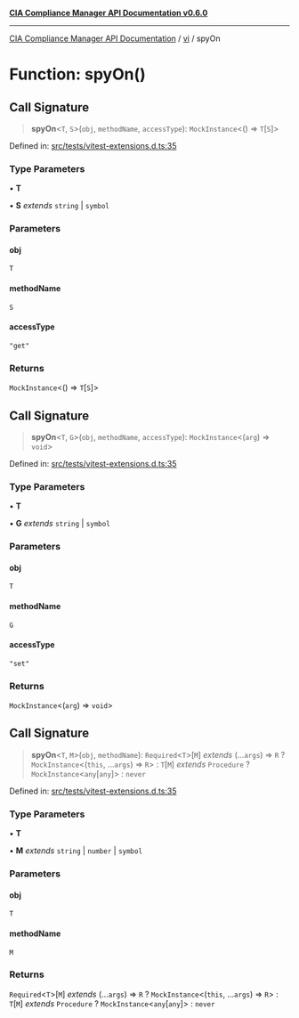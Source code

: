 [**CIA Compliance Manager API Documentation v0.6.0**](../../../README.md)

***

[CIA Compliance Manager API Documentation](../../../globals.md) / [vi](../README.md) / spyOn

# Function: spyOn()

## Call Signature

> **spyOn**\<`T`, `S`\>(`obj`, `methodName`, `accessType`): `MockInstance`\<() => `T`\[`S`\]\>

Defined in: [src/tests/vitest-extensions.d.ts:35](https://github.com/Hack23/cia-compliance-manager/blob/main/src/tests/vitest-extensions.d.ts#L35)

### Type Parameters

• **T**

• **S** *extends* `string` \| `symbol`

### Parameters

#### obj

`T`

#### methodName

`S`

#### accessType

`"get"`

### Returns

`MockInstance`\<() => `T`\[`S`\]\>

## Call Signature

> **spyOn**\<`T`, `G`\>(`obj`, `methodName`, `accessType`): `MockInstance`\<(`arg`) => `void`\>

Defined in: [src/tests/vitest-extensions.d.ts:35](https://github.com/Hack23/cia-compliance-manager/blob/main/src/tests/vitest-extensions.d.ts#L35)

### Type Parameters

• **T**

• **G** *extends* `string` \| `symbol`

### Parameters

#### obj

`T`

#### methodName

`G`

#### accessType

`"set"`

### Returns

`MockInstance`\<(`arg`) => `void`\>

## Call Signature

> **spyOn**\<`T`, `M`\>(`obj`, `methodName`): `Required`\<`T`\>\[`M`\] *extends* (...`args`) => `R` ? `MockInstance`\<(`this`, ...`args`) => `R`\> : `T`\[`M`\] *extends* `Procedure` ? `MockInstance`\<`any`\[`any`\]\> : `never`

Defined in: [src/tests/vitest-extensions.d.ts:35](https://github.com/Hack23/cia-compliance-manager/blob/main/src/tests/vitest-extensions.d.ts#L35)

### Type Parameters

• **T**

• **M** *extends* `string` \| `number` \| `symbol`

### Parameters

#### obj

`T`

#### methodName

`M`

### Returns

`Required`\<`T`\>\[`M`\] *extends* (...`args`) => `R` ? `MockInstance`\<(`this`, ...`args`) => `R`\> : `T`\[`M`\] *extends* `Procedure` ? `MockInstance`\<`any`\[`any`\]\> : `never`
